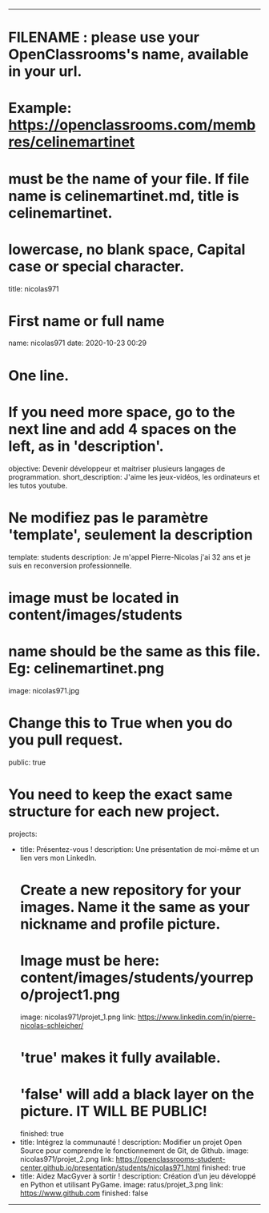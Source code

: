 ---

# FILENAME : please use your OpenClassrooms's name, available in your url.
# Example: https://openclassrooms.com/membres/celinemartinet
# must be the name of your file. If file name is celinemartinet.md, title is celinemartinet.
# lowercase, no blank space, Capital case or special character.
title: nicolas971

# First name or full name
name: nicolas971
date: 2020-10-23 00:29
 
# One line.
# If you need more space, go to the next line and add 4 spaces on the left, as in 'description'.
objective: Devenir développeur et maitriser plusieurs langages de programmation.
short_description: J'aime les jeux-vidéos, les ordinateurs et les tutos youtube.

# Ne modifiez pas le paramètre 'template', seulement la description
template: students
description:
	Je m'appel Pierre-Nicolas j'ai 32 ans et je suis en reconversion professionnelle.	

# image must be located in content/images/students
# name should be the same as this file. Eg: celinemartinet.png
image: 	nicolas971.jpg

# Change this to True when you do you pull request.
public: true

# You need to keep the exact same structure for each new project.
projects:
  - title: Présentez-vous !
    description: Une présentation de moi-même et un lien vers mon LinkedIn.
    # Create a new repository for your images. Name it the same as your nickname and profile picture.
    # Image must be here: content/images/students/yourrepo/project1.png
    image: nicolas971/projet_1.png
    link: https://www.linkedin.com/in/pierre-nicolas-schleicher/
    # 'true' makes it fully available.
    # 'false' will add a black layer on the picture. IT WILL BE PUBLIC!
    finished: true
  - title: Intégrez la communauté !
    description: Modifier un projet Open Source pour comprendre le fonctionnement de Git, de Github. 
    image: nicolas971/projet_2.png
    link: https://openclassrooms-student-center.github.io/presentation/students/nicolas971.html
    finished: true
  - title: Aidez MacGyver à sortir !
    description: Création d’un jeu développé en Python et utilisant PyGame.
    image: ratus/projet_3.png
    link: https://www.github.com
    finished: false
---